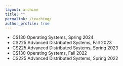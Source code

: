 ```yaml
---
layout: archive
title: ""
permalink: /teaching/
author_profile: true
---
```


* CS130 Operating Systems, Spring 2024
* CS225 Advanced Distributed Systems, Fall 2023
* CS225 Advanced Distributed Systems, Spring 2023
* CS130 Operating Systems, Fall 2022
* CS225 Advanced Distributed Systems, Spring 2022

<!-- 
* [CS225 Advanced Distributed Systems](https://jhe16.github.io/teaching/2014-spring-teaching-1), Spring 2022
 -->

<!-- * <b>Teaching Assistant @ North Carolina State University</b>
  * CSC724 Advanced Distributed Systems, Spring 2021
  * CSC724 Advanced Distributed Systems, Spring 2020

* <b>Teaching Assistant @ Hong Kong Baptist University</b>
  * COMP7560 Information Systems Auditing, Spring 2014
  * COMP7800 Analytic Models in IT Management, Spring 2014 and Fall 2014
  * COMP3670 Mobile Computing, Fall 2014
  * COMP2017/COMP2320 Operation Systems, Spring 2015
  * COMP3070/COMP7790 Digital Media Computing and Communications/Special Topics in Internet and Web Technologies, Spring 2015
  * COMP4095 Information System Management and Professional Practices, Fall 2015
  * COMP3040/COMP4047 Internet and the World Wide Web, Fall 2015
 -->
